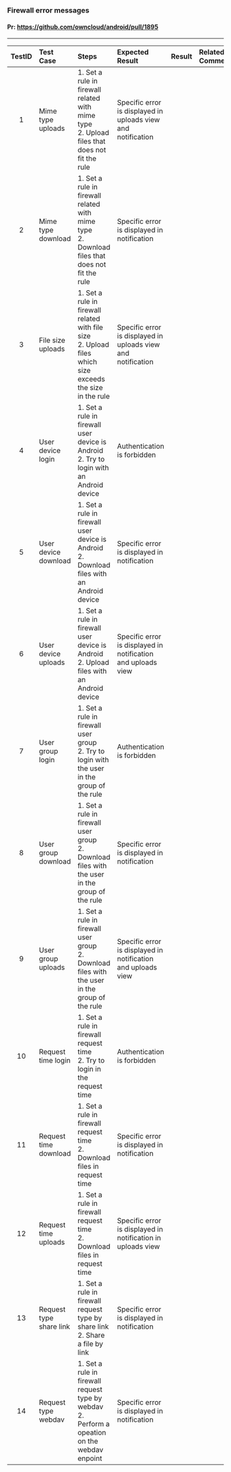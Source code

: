 ###  Firewall error messages 

#### Pr: https://github.com/owncloud/android/pull/1895 


---

 
| TestID | Test Case | Steps | Expected Result | Result | Related Comment |
| :----: | :-------- | :---- | :-------------- | :----: | :-------------- |
| 1 | Mime type uploads | 1. Set a rule in firewall related with mime type<br>2. Upload files that does not fit the rule  | Specific error is displayed in uploads view and notification |  |  |
| 2 | Mime type download | 1. Set a rule in firewall related with mime type<br>2. Download files that does not fit the rule  | Specific error is displayed in notification |  |  |
| 3 | File size uploads | 1. Set a rule in firewall related with file size<br>2. Upload files which size exceeds the size in the rule | Specific error is displayed in uploads view and notification |  |  |
| 4 | User device login | 1. Set a rule in firewall user device is Android<br>2. Try to login with an Android device  | Authentication is forbidden |  |  |
| 5 | User device download | 1. Set a rule in firewall user device is Android<br>2. Download files with an Android device | Specific error is displayed in notification |  |  |
| 6 | User device uploads | 1. Set a rule in firewall user device is Android<br>2. Upload files with an Android device | Specific error is displayed in notification and uploads view|  |  |
| 7 | User group login | 1. Set a rule in firewall user group<br>2. Try to login with the user in the group of the rule | Authentication is forbidden |  |  |
| 8 | User group download | 1. Set a rule in firewall user group<br>2. Download files with the user in the group of the rule | Specific error is displayed in notification |  |  |
| 9 | User group uploads | 1. Set a rule in firewall user group<br>2. Download files with the user in the group of the rule | Specific error is displayed in notification and uploads view|  |  |
| 10 | Request time login | 1. Set a rule in firewall request time<br>2. Try to login in the request time | Authentication is forbidden |  |  |
| 11 | Request time download | 1. Set a rule in firewall request time<br>2. Download files in request time | Specific error is displayed in notification |  |  |
| 12 | Request time uploads | 1. Set a rule in firewall request time<br>2. Download files in request time | Specific error is displayed in notification in uploads view|  |  | |
| 13 | Request type share link | 1. Set a rule in firewall request type by share link<br>2. Share a file by link | Specific error is displayed in notification |  |  |
| 14 | Request type webdav | 1. Set a rule in firewall request type by webdav<br>2. Perform a opeation on the webdav enpoint | Specific error is displayed in notification |  |  |